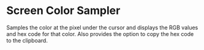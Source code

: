# Screen Color Sampler
Samples the color at the pixel under the cursor and displays the RGB values and hex code for that color. Also provides the option to copy the hex code to the clipboard.
